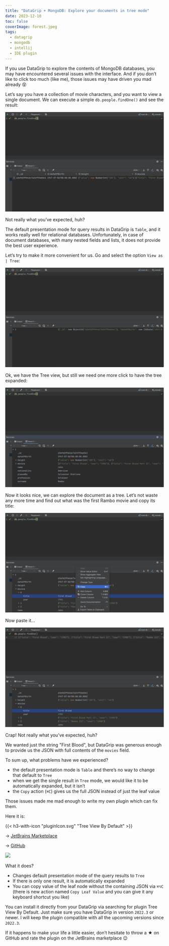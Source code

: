 ```yaml
---
title: "DataGrip + MongoDB: Explore your documents in tree mode"
date: 2023-12-10
toc: false
coverImage: forest.jpeg
tags:
  - datagrip
  - mongodb
  - intellij
  - IDE plugin
---
```

If you use DataGrip to explore the contents of MongoDB databases, you may have encountered several issues with the interface. And if you don’t like to click too much (like me), those issues may have driven you mad already 😵
<!--more-->

Let’s say you have a collection of movie characters, and you want to view a single document. We can execute a simple `db.people.findOne()` and see the result:

![](1.png)

Not really what you’ve expected, huh?

The default presentation mode for query results in DataGrip is `Table`, and it works really well for relational databases. Unfortunately, in case of document databases, with many nested fields and lists, it does not provide the best user experience.

Let’s try to make it more convenient for us. Go and select the option `View as | Tree`:

![](2.png)

Ok, we have the Tree view, but still we need one more click to have the tree expanded:

![](3.png)

Now it looks nice, we can explore the document as a tree. Let’s not waste any more time and find out what was the first Rambo movie and copy its title:

![](4.jpeg)

Now paste it…

![](5.png)

Crap! Not really what you’ve expected, huh?

We wanted just the string "First Blood", but DataGrip was generous enough to provide us the JSON with full contents of the `movies` field.

To sum up, what problems have we experienced?
* the default presentation mode is `Table` and there’s no way to change that default to `Tree`
* when we get the single result in `Tree` mode, we would like it to be automatically expanded, but it isn’t
* the `Copy` action (`⌘C`) gives us the full JSON instead of just the leaf value

Those issues made me mad enough to write my own plugin which can fix them.

Here it is:

{{< h3-with-icon "pluginIcon.svg" "Tree View By Default" >}} 

-> [JetBrains Marketplace](https://plugins.jetbrains.com/plugin/20941-tree-view-by-default)

-> [GitHub](https://github.com/radoslaw-panuszewski/tree-view-by-default)

![](demo.gif)

What it does?

* Changes default presentation mode of the query results to `Tree`
* If there is only one result, it is automatically expanded
* You can copy value of the leaf node without the containing JSON via `⌘⌥C` (there is new action named `Copy Leaf Value` and you can give it any keyboard shortcut you like)

You can install it directly from your DataGrip via searching for plugin Tree View By Default. Just make sure you have DataGrip in version `2022.3` or newer. I will keep the plugin compatible with all the upcoming versions since `2022.3`.

If it happens to make your life a little easier, don’t hesitate to throw a ★ on GitHub and rate the plugin on the JetBrains marketplace 😉
